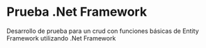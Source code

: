 # Prueba .Net Framework
Desarrollo de prueba para un crud con funciones básicas de Entity Framework utilizando .Net Framework
